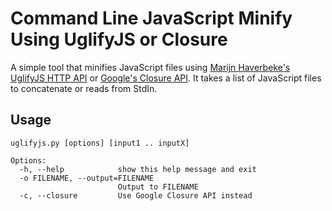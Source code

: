 # Command Line JavaScript Minify Using UglifyJS or Closure

A simple tool that minifies JavaScript files using [Marijn Haverbeke's UglifyJS HTTP API](http://marijnhaverbeke.nl/uglifyjs) or [Google's Closure API](http://closure-compiler.appspot.com/home).  It takes a list of JavaScript files to concatenate or reads from StdIn.

## Usage

    uglifyjs.py [options] [input1 .. inputX]

    Options:
      -h, --help            show this help message and exit
      -o FILENAME, --output=FILENAME
                            Output to FILENAME
      -c, --closure         Use Google Closure API instead

